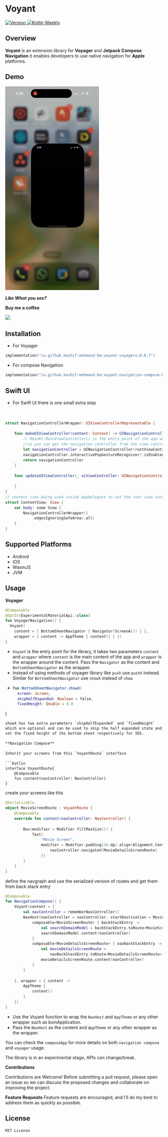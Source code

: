 
# Voyant
<p align="left">
  <a href="https://github.com/Kashif-E/Voyant/releases/tag/0.0.1">
    <img src="https://img.shields.io/github/v/release/kashif-e/voyant" alt="Version">
  </a>
  <a href="https://mailchi.mp/kotlinweekly/kotlin-weekly-427">
    <img src="https://img.shields.io/badge/Kotlin%20Weekly-427-blue" alt="Kotlin Weekly">
  </a>
</p>

## Overview

 **Voyant** is an extension library for **Voyager** and **Jetpack Compose Navigation** it enables developers to use native navigation for **Apple** platforms.

## Demo

<img src="art/demo.gif" width="300" height="650" />

***Like What you see?***

**Buy me a coffee**

<a href="https://www.buymeacoffee.com/kashifmehmood"><img src="https://img.buymeacoffee.com/button-api/?text=Buy me a coffee&emoji=&slug=kashifmehmood&button_colour=FFDD00&font_colour=000000&font_family=Cookie&outline_colour=000000&coffee_colour=ffffff" /></a>


## Installation

- For Voyager

```Kotlin  
implementation("io.github.kashif-mehmood-km:voyant-voyagerx:0.0.7")  
```  
- For compose Navigation

```Kotlin
implementation("io.github.kashif-mehmood-km:voyant-navigation-compose:0.0.6") 
```

## Swift UI

- For Swift UI there is one small extra step

```Swift


struct NavigationControllerWrapper: UIViewControllerRepresentable {

    func makeUIViewController(context: Context) -> UINavigationController {
        // MainKt.MainViewController() is the entry point of the app wrapped inside a uinavigation controller
        //so you can get the navigation controller from the view controller
        let navigationController = UINavigationController(rootViewController: MainKt.MainViewController())
        navigationController.interactivePopGestureRecognizer?.isEnabled = true
        return navigationController
    }

    func updateUIViewController(_ uiViewController: UINavigationController, context: Context) {
    
    }
}
// content view being used inside AppDelegate to set the root view controller
struct ContentView: View {
    var body: some View {
        NavigationControllerWrapper()
            .edgesIgnoringSafeArea(.all)
    }
}

```


## Supported Platforms

- Android
- IOS
- WasmJS
- JVM

## Usage

**Voyager**

```Kotlin
@Composable
@OptIn(ExperimentalMaterialApi::class)
fun VoyagerNavigation() {
  Voyant(
    content = { BottomSheetNavigator { Navigator(ScreenA()) } },
    wrapper = { content -> AppTheme { content() } })
}
```

- `Voyant` is the entry point for the library, it takes two parameters `content` and `wrapper`
  where `content` is the main content of the app and `wrapper` is the wrapper around the content.
  Pass the `Navigator` as the content and `BottomSheetNavigator` as the wrapper.
- Instead of using methods of voyager library like `push` use `pushX` instead. Similar
  for `BottomSheetNavigator` use `showX` instead of `show`
- ```Kotlin
  fun BottomSheetNavigator.showX(
    screen: Screen,
    skipHalfExpanded: Boolean = false,
    fixedHeight: Double = 0.0
)
``` 
showX has two extra parameters `skipHalfExpanded` and `fixedHeight` which are optional and can be used to skip the half expanded state and set the fixed height of the bottom sheet respectively for IOS.

**Navigation Compose**

Inherit your screens from this `VoyantRoute` interface

```Kotlin
interface VoyantRoute{
    @Composable
    fun content(navController: NavController)
}
```
create your screens like this

```kotlin
@Serializable
object MovieScreenRoute : VoyantRoute {
    @Composable
    override fun content(navController: NavController) {
       
        Box(modifier = Modifier.fillMaxSize()) {
            Text(
                "Movie Screen",
                modifier = Modifier.padding(16.dp).align(Alignment.Center).clickable {
                    navController.navigateX(MovieDetailsScreenRoute)
                })
        }
    }
}
```
define the navgraph and use the serialized version of routes and get them from back stack entry

```Kotlin
@Composable
fun NavigationCompose() {
    Voyant(content = {
        val navController = rememberNavController()
        NavHost(navController = navController, startDestination = MovieScreenRoute) {
            composable<MovieScreenRoute> { backStackEntry ->
                val searchDomainModel = backStackEntry.toRoute<MovieScreenRoute>()
                searchDomainModel.content(navController)
            }
            composable<MovieDetailsScreenRoute> { navBackStackEntry ->
                val movieDetailsScreenRoute =
                    navBackStackEntry.toRoute<MovieDetailsScreenRoute>()
                movieDetailsScreenRoute.content(navController)
            }
        }

    }, wrapper = { content ->
        AppTheme {
            content()
        }
    })
}

```

- Use the Voyant function to wrap the `NavHost` and `AppTheme` or any other wrapper such as koinApplication.
- Pass the `NavHost` as the content and `AppTheme` or any other wrapper as the wrapper.


You can check the `composeApp` for more details on both `navigation compose` and `voyager` usage.

The library is in an experimental stage, APIs can change/break.


**Contributions**

Contributions are Welcome! Before submitting a pull request, please open an issue so we can discuss the proposed changes and collaborate on improving the project.

**Feature Requests**
Feature requests are encouraged, and I’ll do my best to address them as quickly as possible.


## License

```  
MIT License  
```
